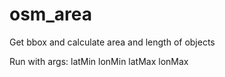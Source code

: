 # osm_area
Get bbox and calculate area and length of objects

Run with args: latMin lonMin latMax lonMax